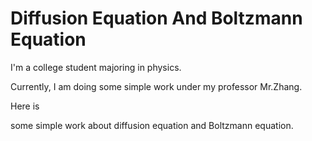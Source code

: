 # Diffusion Equation And Boltzmann Equation

I'm a college student majoring in physics.

Currently, I am doing some simple work under my professor Mr.Zhang.

Here is

some simple work about diffusion equation and Boltzmann equation.

